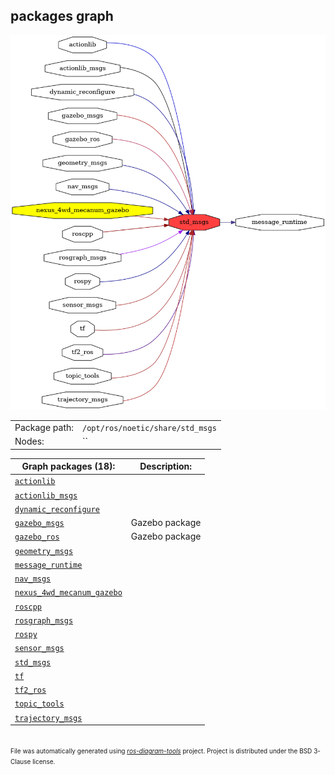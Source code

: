 <!--
File was automatically generated using 'ros-diagram-tools' project.
Project is distributed under the BSD 3-Clause license.
-->

## packages graph

[![std_msgs](std_msgs.png "std_msgs")](std_msgs.png)

|     |     |
| --- | --- |
| Package path: | `/opt/ros/noetic/share/std_msgs` |
| Nodes: | `` |


| Graph packages (18): | Description: |
| -------------------- | ------------ |
| [`actionlib`](actionlib.html) |  |
| [`actionlib_msgs`](actionlib_msgs.html) |  |
| [`dynamic_reconfigure`](dynamic_reconfigure.html) |  |
| [`gazebo_msgs`](gazebo_msgs.html) | Gazebo package |
| [`gazebo_ros`](gazebo_ros.html) | Gazebo package |
| [`geometry_msgs`](geometry_msgs.html) |  |
| [`message_runtime`](message_runtime.html) |  |
| [`nav_msgs`](nav_msgs.html) |  |
| [`nexus_4wd_mecanum_gazebo`](nexus_4wd_mecanum_gazebo.html) |  |
| [`roscpp`](roscpp.html) |  |
| [`rosgraph_msgs`](rosgraph_msgs.html) |  |
| [`rospy`](rospy.html) |  |
| [`sensor_msgs`](sensor_msgs.html) |  |
| [`std_msgs`](std_msgs.html) |  |
| [`tf`](tf.html) |  |
| [`tf2_ros`](tf2_ros.html) |  |
| [`topic_tools`](topic_tools.html) |  |
| [`trajectory_msgs`](trajectory_msgs.html) |  |


</br>
<font size="1">
File was automatically generated using <a href="https://github.com/anetczuk/ros-diagram-tools"><i>ros-diagram-tools</i></a> project.
Project is distributed under the BSD 3-Clause license.
</font>
